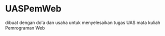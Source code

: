 # UASPemWeb

dibuat dengan do'a dan usaha untuk menyelesaikan tugas UAS mata kuliah
Pemrograman Web
